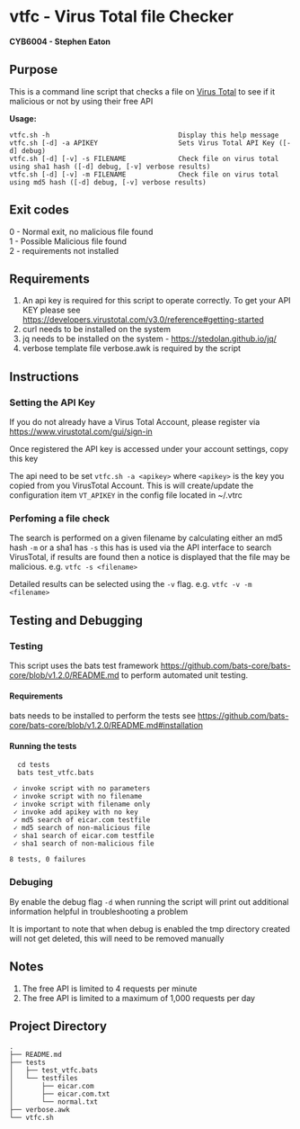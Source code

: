 # vtfc - Virus Total file Checker

**CYB6004 - Stephen Eaton**

## Purpose
This is a command line script that checks a file on [Virus Total](https://www.virustotal.com/gui/home/search) to see if it malicious or not by using their free API

**Usage:**
  ````
  vtfc.sh -h                                Display this help message
  vtfc.sh [-d] -a APIKEY                    Sets Virus Total API Key ([-d] debug)
  vtfc.sh [-d] [-v] -s FILENAME             Check file on virus total using sha1 hash ([-d] debug, [-v] verbose results)
  vtfc.sh [-d] [-v] -m FILENAME             Check file on virus total using md5 hash ([-d] debug, [-v] verbose results)
  ````

## Exit codes ##

0 - Normal exit, no malicious file found  
1 - Possible Malicious file found  
2 - requirements not installed  

## Requirements ##

1. An api key is required for this script to operate correctly. To get your API KEY please see https://developers.virustotal.com/v3.0/reference#getting-started
2. curl needs to be installed on the system
3. jq needs to be installed on the system - https://stedolan.github.io/jq/
4. verbose template file verbose.awk is required by the script

## Instructions ##

### Setting the API Key ###

If you do not already have a Virus Total Account, please register via https://www.virustotal.com/gui/sign-in

Once registered the API key is accessed under your account settings, copy this key

The api need to be set `vtfc.sh -a <apikey>` where `<apikey>` is the key you copied from you VirusTotal Account.  This is will create/update the configuration item `VT_APIKEY` in the config file located in ~/.vtrc

### Perfoming a file check ###

The search is performed on a given filename by calculating either an md5 hash `-m` or a sha1 has `-s`  this has is used via the API interface to search VirusTotal, if results are found then a notice is displayed that the file may be malicious.  e.g. `vtfc -s <filename>`

Detailed results can be selected using the `-v` flag.  e.g. `vtfc -v -m <filename>`

## Testing and Debugging ##
### Testing ###

This script uses the bats test framework https://github.com/bats-core/bats-core/blob/v1.2.0/README.md to perform automated unit testing.

#### Requirements ####

bats needs to be installed to perform the tests see https://github.com/bats-core/bats-core/blob/v1.2.0/README.md#installation

#### Running the tests ####
````
  cd tests
  bats test_vtfc.bats

 ✓ invoke script with no parameters
 ✓ invoke script with no filename
 ✓ invoke script with filename only
 ✓ invoke add apikey with no key
 ✓ md5 search of eicar.com testfile
 ✓ md5 search of non-malicious file
 ✓ sha1 search of eicar.com testfile
 ✓ sha1 search of non-malicious file

8 tests, 0 failures
````

### Debuging ###

By enable the debug flag `-d` when running the script will print out additional information helpful in troubleshooting a problem

It is important to note that when debug is enabled the tmp directory created will not get deleted, this will need to be removed manually

## Notes ##

1. The free API is limited to 4 requests per minute
2. The free API is limited to a maximum of 1,000 requests per day

## Project Directory ##

````
.
├── README.md
├── tests
│   ├── test_vtfc.bats
│   └── testfiles
│       ├── eicar.com
│       ├── eicar.com.txt
│       └── normal.txt
├── verbose.awk
└── vtfc.sh
````